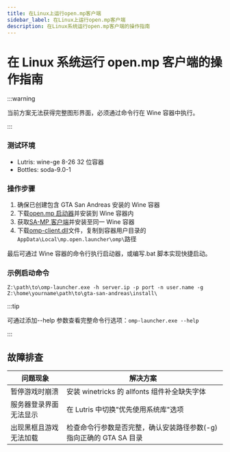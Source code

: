 ```yaml
---
title: 在Linux上运行open.mp客户端
sidebar_label: 在Linux上运行open.mp客户端
description: 在Linux系统运行open.mp客户端的操作指南
---
```


# 在 Linux 系统运行 open.mp 客户端的操作指南

:::warning

当前方案无法获得完整图形界面，必须通过命令行在 Wine 容器中执行。

:::

### 测试环境

- Lutris: wine-ge 8-26 32 位容器
- Bottles: soda-9.0-1

### 操作步骤

1. 确保已创建包含 GTA San Andreas 安装的 Wine 容器
2. 下载[open.mp 启动器](https://github.com/openmultiploader/launcher/releases/latest)并安装到 Wine 容器内
3. 获取[SA-MP 客户端](https://github.com/KrustyKoyle/files.sa-mp.com-Archive)并安装至同一 Wine 容器
4. 下载[omp-client.dll](https://assets.open.mp/omp-client.dll)文件，复制到容器用户目录的`AppData\Local\mp.open.launcher\omp\`路径

最后可通过 Wine 容器的命令行执行启动器，或编写.bat 脚本实现快捷启动。

### 示例启动命令

```
Z:\path\to\omp-launcher.exe -h server.ip -p port -n user.name -g Z:\home\yourname\path\to\gta-san-andreas\install\
```

:::tip

可通过添加--help 参数查看完整命令行选项：`omp-launcher.exe --help`

:::

## 故障排查

| 问题现象               | 解决方案                                                           |
| ---------------------- | ------------------------------------------------------------------ |
| 暂停游戏时崩溃         | 安装 winetricks 的 allfonts 组件补全缺失字体                       |
| 服务器登录界面无法显示 | 在 Lutris 中切换"优先使用系统库"选项                               |
| 出现黑框且游戏无法加载 | 检查命令行参数是否完整，确认安装路径参数(-g)指向正确的 GTA SA 目录 |
